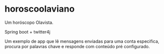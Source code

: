 # horoscoolaviano
Um horóscopo Olavista.

Spring boot + twitter4j

Um exemplo de app que lê mensagens enviadas para uma conta especifica, procura por palavras chave e responde com
conteúdo pré configurado.



